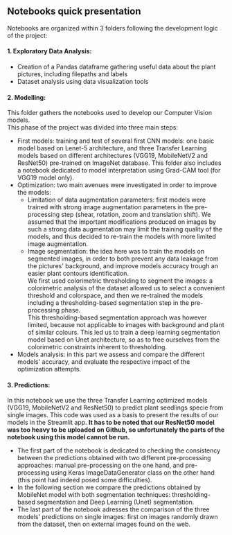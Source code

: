 ## Notebooks quick presentation

Notebooks are organized within 3 folders following the development logic of the project:

#### 1. Exploratory Data Analysis:
- Creation of a Pandas dataframe gathering useful data about the plant pictures, including filepaths and labels
- Dataset analysis using data visualization tools
    
#### 2. Modelling:
This folder gathers the notebooks used to develop our Computer Vision models.  
This phase of the project was divided into three main steps:
- First models: training and test of several first CNN models: one basic model based on Lenet-5 architecture, and three Transfer Learning models based on different architectures (VGG19, MobileNetV2 and ResNet50) pre-trained on ImageNet database. This folder also includes a notebook dedicated to model interpretation using Grad-CAM tool (for VGG19 model only).
-  Optimization: two main avenues were investigated in order to improve the models:
    - Limitation of data augmentation parameters: first models were trained with strong image augmentation parameters in the pre-processing step (shear, rotation, zoom and translation shift). We assumed that the important modifications produced on images by such a strong data augmentation may limit the training quality of the models, and thus decided to re-train the models with more limited image augmentation.
    - Image segmentation: the idea here was to train the models on segmented images, in order to both prevent any data leakage from the pictures' background, and improve models accuracy trough an easier plant contours identification.  
    We first used colorimetric thresholding to segment the images: a colorimetric analysis of the dataset allowed us to select a convenient threshold and colorspace, and then we re-trained the models including a thresholding-based segmentation step in the pre-processing phase.  
    This thresholding-based segmentation approach was however limited, because not applicable to images with background and plant of similar colours. This led us to train a deep learning segmentation model based on Unet architecture, so as to free ourselves from the colorimetric constraints inherent to thresholding.
- Models analysis: in this part we assess and compare the different models' accuracy, and evaluate the respective impact of the optimization attempts.

#### 3. Predictions:
In this notebook we use the three Transfer Learning optimized models (VGG19, MobileNetV2 and ResNet50) to predict plant seedlings specie from single images. This code was used as a basis to present the results of our models in the Streamlit app. **It has to be noted that our ResNet50 model was too heavy to be uploaded on Github, so unfortunately  the parts of the notebook using this model cannot be run.**
- The first part of the notebook is dedicated to checking the consistency between the predictions obtained with two different pre-processing approaches: manual pre-processing on the one hand, and pre-processing using Keras ImageDataGenerator class on the other hand (this point had indeed posed some difficulties).
- In the following section we compare the predictions obtained by MobileNet model with both segmentation techniques: thresholding-based segmentation and Deep Learning (Unet) segmentation.
- The last part of the notebook adresses the comparison of the three models' predictions on single images: first on images randomly drawn from the dataset, then on external images found on the web.
        

